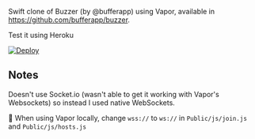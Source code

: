 Swift clone of Buzzer (by @bufferapp) using Vapor, available in https://github.com/bufferapp/buzzer.

Test it using Heroku

[![Deploy](https://www.herokucdn.com/deploy/button.svg)](https://heroku.com/deploy?template=https://github.com/bre7/buzzer-swift)


## Notes
Doesn't use Socket.io (wasn't able to get it working with Vapor's Websockets) so instead I used native WebSockets.

🚨 When using Vapor locally, change `wss://` to `ws://` in `Public/js/join.js` and `Public/js/hosts.js`
